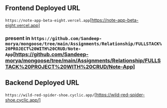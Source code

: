 ﻿## Frontend Deployed URL

`https://note-app-beta-eight.vercel.app`[https://note-app-beta-eight.vercel.app]

### present in `https://github.com/Sandeep-morya/mongoose/tree/main/Assignments/Relationship/FULLSTACK%20PROJECT%20WITH%20CRUD/Note-App`[https://github.com/Sandeep-morya/mongoose/tree/main/Assignments/Relationship/FULLSTACK%20PROJECT%20WITH%20CRUD/Note-App]

## Backend Deployed URL

`https://wild-red-spider-shoe.cyclic.app/`[https://wild-red-spider-shoe.cyclic.app/]
